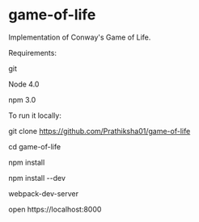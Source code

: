 # game-of-life
Implementation of Conway's Game of Life.

Requirements:

git

Node 4.0

npm 3.0

To run it locally:

git clone https://github.com/Prathiksha01/game-of-life

cd game-of-life

npm install

npm install --dev

webpack-dev-server

open https://localhost:8000
